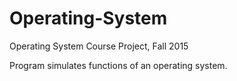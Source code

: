 # Operating-System
Operating System Course Project, Fall 2015

Program simulates functions of an operating system.
